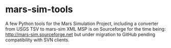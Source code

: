 # mars-sim-tools
A few Python tools for the Mars Simulation Project, including a converter from USGS TSV to mars-sim XML
MSP is on Sourceforge for the time being: http://mars-sim.sourceforge.net but under migration to GitHub pending compatibility with SVN clients.
